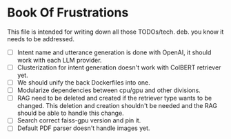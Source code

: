 # Book Of Frustrations

This file is intended for writing down all those TODOs/tech. deb. you know it needs to be addressed.

- [ ] Intent name and utterance generation is done with OpenAI, it should work with each LLM provider.
- [ ] Clusterization for intent generation doesn't work with ColBERT retriever yet.
- [ ] We should unify the back Dockerfiles into one.
- [ ] Modularize dependencies between cpu/gpu and other divisions.
- [ ] RAG need to be deleted and created if the retriever type wants to be changed. This deletion and creation shouldn't be needed and the RAG should be able to handle this change. 
- [ ] Search correct faiss-gpu version and pin it.
- [ ] Default PDF parser doesn't handle images yet.
